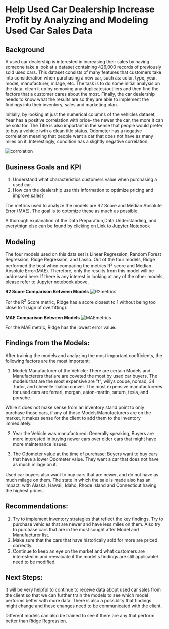 # Help Used Car Dealership Increase Profit by Analyzing and Modeling Used Car Sales Data 

## Background
A used car dealership is interested in increasing their sales by having someone take a look at a dataset containing 426,000 records of previously sold used cars. This dataset consists of many features that customers take into consideration when purchasing a new car, such as: color, type, year, model, manufacturer, milage, etc. The task is to do some initial analysis on the data, clean it up by removing any duplicates/outliers and then find the factors that a customer cares about the most. Finally, the car dealership needs to know what the results are so they are able to implement the findings into their inventory, sales and marketing plan.

Initially, by looking at just the numerical columns of the vehicles dataset, Year has a positive correlation with price- the newer the car, the more it can be sold for. The Title is also important in the sense that people would prefer to buy a vehicle iwth a clean title status. Odometer has a negative correlation meaning that people want a car that does not have as many miles on it. Interestingly, condition has a slightly negative correlation.

![corrolation](https://github.com/anjana250/price_of_car/assets/15185723/ba54d933-7920-4089-87e5-966e4cd24aae)

## Business Goals and KPI
1. Understand what characteristics customers value when purchasing a used car.
2. How can the dealership use this information to optimize pricing and improve sales?

The metrics used to analyze the models are R2 Score and Median Absolute Error (MAE). The goal is to optomize these as much as possible.

A thorough explanation of the Data Preparation,Data Understanding, and everythign else can be found by clicking on [Link to Jupyter Notebook](https://github.com/anjana250/price_of_car/blob/main/practical_application_II_starter/Price_of_Car_final.ipynb)

## Modeling
The four models used on this data set is Linear Regression, Random Forest Regression, Ridge Regression, and Lasso. Out of the four models, Ridge performed the best when comparing the metrics R<sup>2</sup> score and Median Absolute Error(MAE). Therefore, only the results from this model will be addressed here. If there is any interest in looking at any of the other models, please refer to Jupyter notebook above.

**R2 Score Comparison Between Models**
![R2metrics](https://github.com/anjana250/price_of_car/assets/15185723/99389a78-48c3-4314-b4f8-65751f3cf8b1)

For the R<sup>2</sup> Score metric, Ridge has a score closest to 1 without being too close to 1 (sign of overfitting).

**MAE Comparison Between Models**
![MAEmetrics](https://github.com/anjana250/price_of_car/assets/15185723/927b31eb-849a-448d-abe7-d8dcf476e820)

For the MAE metric, Ridge has the lowest error value.

## Findings from the Models:
After training the models and analyzing the most important coefficients, the following factors are the most important:
1. Model/ Manufacturer of the Vehicle:
There are certain Models and Manufacterers that are are coveted the most by used car buyers. The models that are the most expensive are "t", willys coupe, nomad, 34 Tudor, and chevelle malibu conver. The most expensive manufactureres for used cars are ferrari, morgan, aston-martin, saturn, tesla, and porsche.

While it does not make sense from an inventory stand point to only purchase those cars, if any of those Models/Manufacturers are on the market, it makes sense for the client to add them to the inventory immediately.

2. Year the Vehicle was manufactured: Generally speaking, Buyers are more interested in buying newer cars over older cars that might have more maintenance issues.

3. The Odometer value at the time of purchase: Buyers want to buy cars that have a lower Odometer value. They want a car that does not have as much milage on it. 

Used car buyers also want to buy cars that are newer, and do not have as much milage on them. The state in which the sale is made also has an impact, with Alaska, Hawaii, Idaho, Rhode Island and Connecticut having the highest prices.


## Recommendations:
1. Try to implement inventory stratagies that reflect the key findings. Try to purchase vehicles that are newer and have less miles on them. Also try to purchase cars that are in the most sought after Model and Manufacturer list.
2. Make sure that the cars that have historically sold for more are priced correctly.
3. Continue to keep an eye on the market and what customers are interested in and reevaluate if the model's findings are still applicable/ need to be modified.

## Next Steps:
It will be very helpful to continue to receive data about used car sales from the client so that we can further train the models to see which model performs better with more data. There is also a possiblity that findings might change and these changes need to be communicated with the client.

Different models can also be trained to see if there are any that perform better than Ridge Regression.
